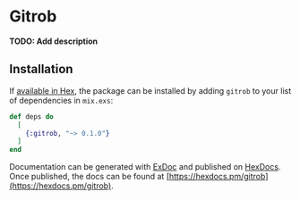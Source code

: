 # Gitrob

**TODO: Add description**

## Installation

If [available in Hex](https://hex.pm/docs/publish), the package can be installed
by adding `gitrob` to your list of dependencies in `mix.exs`:

```elixir
def deps do
  [
    {:gitrob, "~> 0.1.0"}
  ]
end
```

Documentation can be generated with [ExDoc](https://github.com/elixir-lang/ex_doc)
and published on [HexDocs](https://hexdocs.pm). Once published, the docs can
be found at [https://hexdocs.pm/gitrob](https://hexdocs.pm/gitrob).

